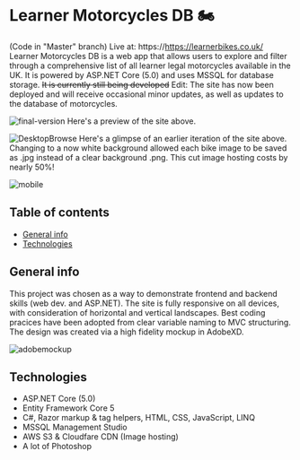 # Learner Motorcycles DB :motorcycle:

(Code in "Master" branch) Live at: https://https://learnerbikes.co.uk/
Learner Motorcycles DB is a web app that allows users to explore and filter through a comprehensive list of all learner legal motorcycles available in the UK. It is powered by ASP.NET Core (5.0) and uses MSSQL for database storage. ~~It is currently still being developed~~ Edit: The site has now been deployed and will receive occasional minor updates, as well as updates to the database of motorcycles.

![final-version](https://user-images.githubusercontent.com/57018671/107768720-ce2e5c00-6d2e-11eb-9ebd-15d13ef24e25.JPG)
Here's a preview of the site above.

![DesktopBrowse](https://user-images.githubusercontent.com/57018671/103926382-c1f02700-5110-11eb-8702-16dae00f0477.PNG)
Here's a glimpse of an earlier iteration of the site above. Changing to a now white background allowed each bike image to be saved as .jpg instead of a clear background .png. This cut image hosting costs by nearly 50%! 

![mobile](https://user-images.githubusercontent.com/57018671/107801271-c505b500-6d57-11eb-9871-f9c10fa84b07.JPG)

## Table of contents
* [General info](#general-info)
* [Technologies](#technologies)

## General info
This project was chosen as a way to demonstrate frontend and backend skills (web dev. and ASP.NET). The site is fully responsive on all devices, with consideration of horizontal and vertical landscapes. Best coding pracices have been adopted from clear variable naming to MVC structuring. The design was created via a high fidelity mockup in AdobeXD.

![adobemockup](https://user-images.githubusercontent.com/57018671/103926372-bdc40980-5110-11eb-9bef-e9628acab40d.PNG)
	
## Technologies
* ASP.NET Core (5.0)
* Entity Framework Core 5
* C#, Razor markup & tag helpers, HTML, CSS, JavaScript, LINQ
* MSSQL Management Studio
* AWS S3 & Cloudfare CDN (Image hosting)
* A lot of Photoshop
